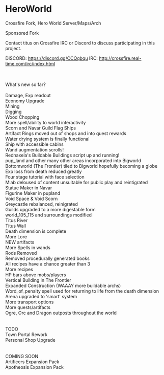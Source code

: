 # HeroWorld
Crossfire Fork, Hero World Server/Maps/Arch

Sponsored Fork </br>

Contact titus on Crossfire IRC or Discord to discuss participating in this project.

DISCORD: https://discord.gg/CCQqbqu
IRC: http://crossfire.real-time.com/irc/index.html

</BR>
</br>
What's new so far? </br>
</br>
Damage, Exp readout </br>
Economy Upgrade </br>
Mining </br>
Digging </br>
Wood Chopping </br>
More spell/ability to world interactivity </br>
Scorn and Navar Guild Flag Ships </br>
Artifact Rings moved out of shops and into quest rewards </br>
Water drying system is finally functional </br>
Ship with accessible cabins </br>
Wand augmentation scrolls! </br>
Rednaxela's Buildable Buildings script up and running! <br>
pup_land and other many other areas incorporated into Bigworld </br>
Bottomworld (The Frontier) tiled to Bigworld hopefully becoming a globe </br>
Exp loss from death reduced greatly </br>
Four stage tutorial with face selection </br>
Mlab deloused of content unsuitable for public play and reintigrated </br>
Statue Maker in Navar </br>
Figurine Maker in pupland </br>
Void Space & Void Scorn </br>
Greycastle rebalanced, reinigrated </br>
Guilds upgraded to a more digestable form </br>
world_105_115 and surroundings modified </br>
Titus River </br>
Titus Wall </br>
Death dimension is complete </br>
More Lore </br>
NEW artifacts <br>
More Spells in wands</br>
Rods Removed </br>
Removed procedurally generated books </br>
All recipes have a chance greater than 3 </br>
More recipes </br>
HP bars above mobs/players </br>
Vertical Building in The Frontier </br>
Expanded Construction (WAAAY more buildable archs) </br>
Word_of_penalty spell used for returning to life from the death dimension </br>
Arena upgraded to 'smart' system </br>
More transport options </br>
More quests/artifacts </br>
Ogre, Orc and Dragon outposts throughout the world </br>
</br>
</br>
TODO </br>
Town Portal Rework </br>
Personal Shop Upgrade </br>
</br>
</br>
COMING SOON </br>
Artificers Expansion Pack </br>
Apotheosis Expansion Pack </br>


